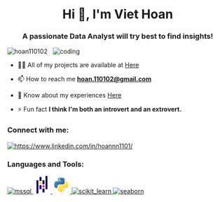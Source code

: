 <h1 align="center">Hi 👋, I'm Viet Hoan</h1>
<h3 align="center">A passionate Data Analyst will try best to find insights!</h3>

<img align="right" alt="coding" width="400" src="https://media2.giphy.com/media/2IudUHdI075HL02Pkk/giphy.gif?cid=6c09b952lg83ddeu5c3hct6h858xcmx7jmaikryknv92vj9f&ep=v1_gifs_search&rid=giphy.gif&ct=g">

<p align="left"> <img src="https://komarev.com/ghpvc/?username=hoan110102&label=Profile%20views&color=0e75b6&style=flat" alt="hoan110102" /> </p>

- 👨‍💻 All of my projects are available at [Here](https://github.com/hoan110102?tab=repositories)

- 📫 How to reach me **hoan.110102@gmail.com**

- 📄 Know about my experiences [Here](https://drive.google.com/file/d/1nQjPSY7k1grT73ANsetFFGRmW84Tw-cm/view?usp=sharing)

- ⚡ Fun fact **I think I'm both an introvert and an extrovert.**

<h3 align="left">Connect with me:</h3>
<p align="left">
<a href="https://linkedin.com/in/https://www.linkedin.com/in/hoannn1101/" target="blank"><img align="center" src="https://raw.githubusercontent.com/rahuldkjain/github-profile-readme-generator/master/src/images/icons/Social/linked-in-alt.svg" alt="https://www.linkedin.com/in/hoannn1101/" height="30" width="40" /></a>
</p>

<h3 align="left">Languages and Tools:</h3>
<p align="left"> <a href="https://www.microsoft.com/en-us/sql-server" target="_blank" rel="noreferrer"> <img src="https://www.svgrepo.com/show/303229/microsoft-sql-server-logo.svg" alt="mssql" width="40" height="40"/> </a> <a href="https://pandas.pydata.org/" target="_blank" rel="noreferrer"> <img src="https://raw.githubusercontent.com/devicons/devicon/2ae2a900d2f041da66e950e4d48052658d850630/icons/pandas/pandas-original.svg" alt="pandas" width="40" height="40"/> </a> <a href="https://www.python.org" target="_blank" rel="noreferrer"> <img src="https://raw.githubusercontent.com/devicons/devicon/master/icons/python/python-original.svg" alt="python" width="40" height="40"/> </a> <a href="https://scikit-learn.org/" target="_blank" rel="noreferrer"> <img src="https://upload.wikimedia.org/wikipedia/commons/0/05/Scikit_learn_logo_small.svg" alt="scikit_learn" width="40" height="40"/> </a> <a href="https://seaborn.pydata.org/" target="_blank" rel="noreferrer"> <img src="https://seaborn.pydata.org/_images/logo-mark-lightbg.svg" alt="seaborn" width="40" height="40"/> </a> </p>
